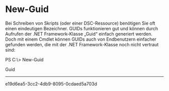 # <a name="new-guid"></a>New-Guid
Bei Schreiben von Skripts (oder einer DSC-Ressource) benötigen Sie oft einen eindeutigen Bezeichner. GUIDs funktionieren gut und können durch Aufrufen der .NET Framework-Klasse „Guid“ einfach generiert werden. Doch mit einem Cmdlet können GUIDs auch von Endbenutzern einfacher gefunden werden, die mit der .NET Framework-Klasse noch nicht vertraut sind:

PS C:\\&gt; New-Guid

Guid

----

e19d6ea5-3cc2-4db9-8095-0cdaed5a703d
